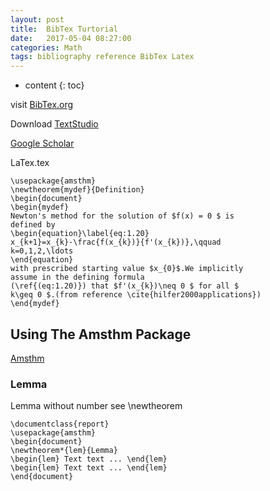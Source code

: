 ```yaml
---
layout: post
title:  BibTex Turtorial
date:   2017-05-04 08:27:00
categories: Math 
tags: bibliography reference BibTex Latex
---
```

* content
{: toc}


visit [BibTex.org](http://www.bibtex.org/Using/)


Download [TextStudio](https://sourceforge.net/projects/texstudio/?source=typ_redirect)


[Google Scholar](https://scholar.google.com/)






LaTex.tex
```
\usepackage{amsthm}
\newtheorem{mydef}{Definition}
\begin{document}
\begin{mydef}
Newton's method for the solution of $f(x) = 0 $	is 
defined by
\begin{equation}\label{eq:1.20}
x_{k+1}=x_{k}-\frac{f(x_{k})}{f'(x_{k})},\qquad
k=0,1,2,\ldots
\end{equation}
with prescribed starting value $x_{0}$.We implicitly
assume in the defining formula
(\ref{(eq:1.20)}) that $f'(x_{k})\neq 0 $ for all $
k\geq 0 $.(from reference \cite{hilfer2000applications})
\end{mydef}

```



## Using The Amsthm Package

[Amsthm](ftp://ftp.ams.org/ams/doc/amscls/amsthdoc.pdf)


### Lemma

Lemma without number see \newtheorem

```
\documentclass{report}
\usepackage{amsthm}
\begin{document}
\newtheorem*{lem}{Lemma}
\begin{lem} Text text ... \end{lem}
\begin{lem} Text text ... \end{lem}
\end{document}


```
